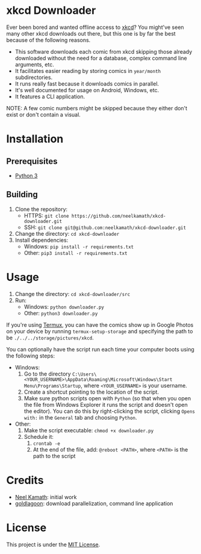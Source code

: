 # xkcd Downloader

Ever been bored and wanted offline access to [xkcd](https://xkcd.com/)? You might've seen many other xkcd downloads out there, but this one is by far the best because of the following reasons.
- This software downloads each comic from xkcd skipping those already downloaded without the need for a database, complex command line arguments, etc. 
- It facilitates easier reading by storing comics in `year/month` subdirectories. 
- It runs really fast because it downloads comics in parallel.
- It's well documented for usage on Android, Windows, etc. 
- It features a CLI application.

NOTE: A few comic numbers might be skipped because they either don't exist or don't contain a visual.

# Installation

## Prerequisites

- [Python 3](https://www.python.org/downloads/)

## Building

1. Clone the repository:
    - HTTPS: `git clone https://github.com/neelkamath/xkcd-downloader.git`
    - SSH: `git clone git@github.com:neelkamath/xkcd-downloader.git`
1. Change the directory: `cd xkcd-downloader`
1. Install dependencies:
    - Windows: `pip install -r requirements.txt`
    - Other: `pip3 install -r requirements.txt`

# Usage

1. Change the directory: `cd xkcd-downloader/src`
1. Run:
    - Windows: `python downloader.py`
    - Other: `python3 downloader.py`

If you're using [Termux](https://play.google.com/store/apps/details?id=com.termux&hl=en), you can have the comics show up in Google Photos on your device by running `termux-setup-storage` and specifying the path to be `./../../storage/pictures/xkcd`.

You can optionally have the script run each time your computer boots using the following steps:
- Windows:
    1. Go to the directory `C:\Users\<YOUR_USERNAME>\AppData\Roaming\Microsoft\Windows\Start Menu\Programs\Startup`, where `<YOUR_USERNAME>` is your username.
    1. Create a shortcut pointing to the location of the script.
    1. Make sure python scripts open with `Python` (so that when you open the file from Windows Explorer it runs the script and doesn't open the editor). You can do this by right-clicking the script, clicking `Opens with:` in the `General` tab and choosing `Python`.
- Other:
    1. Make the script executable: `chmod +x downloader.py`
    1. Schedule it:
        1. `crontab -e`
        1. At the end of the file, add: `@reboot <PATH>`, where `<PATH>` is the path to the script

# Credits

- [Neel Kamath](https://github.com/neelkamath): initial work
- [goldlagoon](https://github.com/goldragoon): download parallelization, command line application

# License

This project is under the [MIT License](LICENSE).
